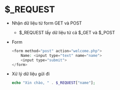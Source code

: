 # $_REQUEST
- Nhận dữ liệu từ form GET và POST
    - $_REQUEST lấy dữ liệu từ cả $_GET và $_POST

- Form
    ```php
    <form method="post" action="welcome.php">
        Name: <input type="text" name="name">
        <input type="submit">
    </form>
    ```

- Xử lý dữ liệu gửi đi
    ```php
    echo "Xin chào, " . $_REQUEST["name"];
    ```